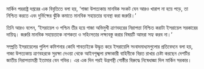 মার্কিন পররাষ্ট্র দপ্তরের এক বিবৃতিতে বলা হয়, ‘গাজা উপত্যকায় মানবিক সংকট যেন আরও খারাপ না হয়ে পড়ে, তা নিশ্চিত করতে এবং দুর্ভিক্ষের ঝুঁকি কমাতে মানবিক সহায়তার ব্যবস্থা করা জরুরি।’

তিনি আরও বলেন, ‘ইসরায়েল ও পশ্চিম তীর হয়ে গাজা অভিমুখী ত্রাণবহরের নিরাপত্তা নিশ্চিত করাটা ইসরায়েল সরকারের দায়িত্ব। জরুরি মানবিক সহায়তাকে নাশকতা ও সহিংসতার লক্ষ্যবস্তু করার বিষয়টি আমরা সহ্য করব না।’

সম্প্রতি ইসরায়েলের পুলিশ কমিশনার কোবি শাবতাইকে উদ্ধৃত করে ইসরায়েলি সংবাদমাধ্যমগুলোর প্রতিবেদনে বলা হয়, গাজা উপত্যকায় ত্রাণবহরকে সুরক্ষা দেওয়া থেকে আইনশৃঙ্খলা রক্ষাকারী বাহিনীকে বিরত রাখার চেষ্টা করছেন দেশটির জাতীয় নিরাপত্তামন্ত্রী ইতামার বেন গভির। এর এক দিন পরই উগ্রপন্থী গোষ্ঠীর বিরুদ্ধে নিষেধাজ্ঞা দিল মার্কিন সরকার।
